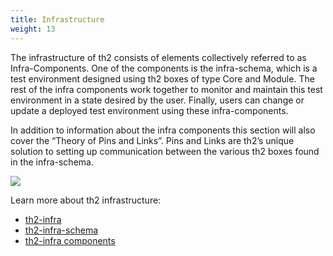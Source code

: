 ```yaml
---
title: Infrastructure
weight: 13
---
```


The infrastructure of th2 consists of elements collectively referred to as Infra-Components. 
One of the components is the infra-schema, which is a test environment designed using th2 boxes of type <term term='core'>Core</term> and <term term='module'>Module</term>. 
The rest of the infra components work together to monitor and maintain this test environment in a state desired by the user.
Finally, users can change or update a deployed test environment using these infra-components.

In addition to information about the infra components this section will also cover the “Theory of Pins and Links”.
Pins and Links are th2’s unique solution to setting up communication between the various th2 boxes found in the infra-schema.

<!--more-->


![](/img/fundamentals/th2-infra-2.png)

Learn more about th2 infrastructure:
- [th2-infra](./infrastructure/th2-infra-repository)
- [th2-infra-schema](./infrastructure/th2-infra-schema)
- [th2-infra components](./infrastructure/infra-components)

